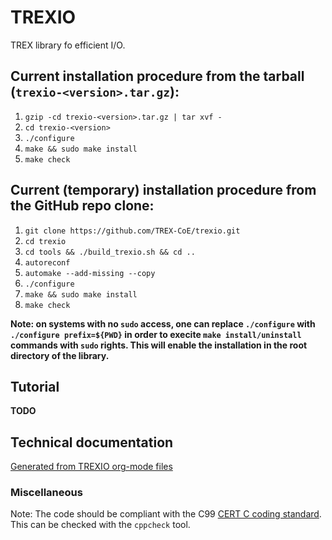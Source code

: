 # TREXIO

TREX library fo efficient I/O.

## Current installation procedure from the tarball (`trexio-<version>.tar.gz`):

1. `gzip -cd trexio-<version>.tar.gz | tar xvf -`
2. `cd trexio-<version>` 
3. `./configure`
4. `make && sudo make install`
5. `make check`

## Current (temporary) installation procedure from the GitHub repo clone:

1. `git clone https://github.com/TREX-CoE/trexio.git`
2. `cd trexio` 
4. `cd tools && ./build_trexio.sh && cd ..`
5. `autoreconf`
6. `automake --add-missing --copy`
7. `./configure`
8. `make && sudo make install`
9. `make check`

**Note: on systems with no `sudo` access, one can replace `./configure` with `./configure prefix=${PWD}` in order to execite `make install/uninstall` commands with `sudo` rights. This will enable the installation in the root directory of the library.**

## Tutorial

**TODO**

## Technical documentation

[Generated from TREXIO org-mode files](https://trex-coe.github.io/trexio/)

### Miscellaneous

Note: The code should be compliant with the C99 [CERT C coding
standard](https://resources.sei.cmu.edu/downloads/secure-coding/assets/sei-cert-c-coding-standard-2016-v01.pdf). This can be checked with the `cppcheck` tool.

